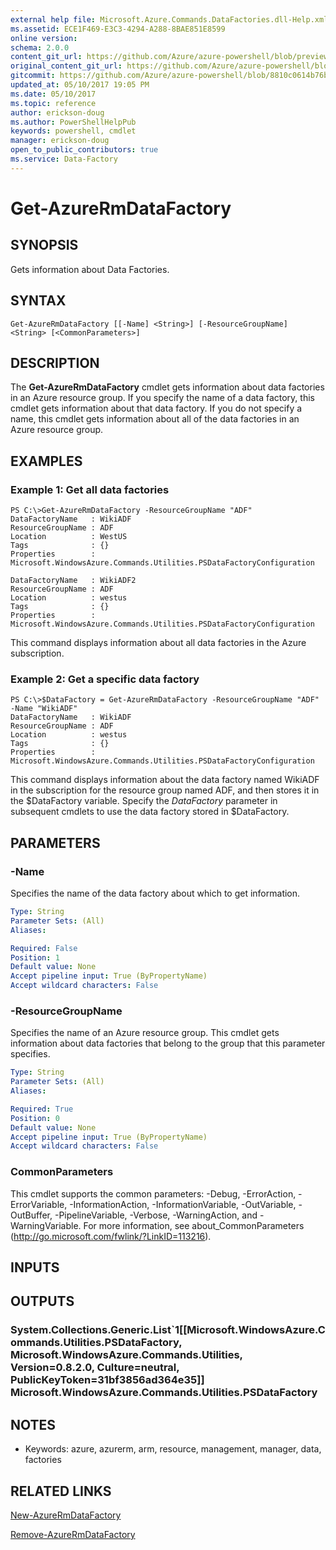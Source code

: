 ```yaml
---
external help file: Microsoft.Azure.Commands.DataFactories.dll-Help.xml
ms.assetid: ECE1F469-E3C3-4294-A288-8BAE851E8599
online version:
schema: 2.0.0
content_git_url: https://github.com/Azure/azure-powershell/blob/preview/src/ResourceManager/DataFactories/Commands.DataFactories/help/Get-AzureRmDataFactory.md
original_content_git_url: https://github.com/Azure/azure-powershell/blob/preview/src/ResourceManager/DataFactories/Commands.DataFactories/help/Get-AzureRmDataFactory.md
gitcommit: https://github.com/Azure/azure-powershell/blob/8810c0614b76be8d014616888a4ae7733a452af9
updated_at: 05/10/2017 19:05 PM
ms.date: 05/10/2017
ms.topic: reference
author: erickson-doug
ms.author: PowerShellHelpPub
keywords: powershell, cmdlet
manager: erickson-doug
open_to_public_contributors: true
ms.service: Data-Factory
---
```


# Get-AzureRmDataFactory

## SYNOPSIS
Gets information about Data Factories.

## SYNTAX

```
Get-AzureRmDataFactory [[-Name] <String>] [-ResourceGroupName] <String> [<CommonParameters>]
```

## DESCRIPTION
The **Get-AzureRmDataFactory** cmdlet gets information about data factories in an Azure resource group.
If you specify the name of a data factory, this cmdlet gets information about that data factory.
If you do not specify a name, this cmdlet gets information about all of the data factories in an Azure resource group.

## EXAMPLES

### Example 1: Get all data factories
```
PS C:\>Get-AzureRmDataFactory -ResourceGroupName "ADF"
DataFactoryName   : WikiADF
ResourceGroupName : ADF
Location          : WestUS
Tags              : {}
Properties        : Microsoft.WindowsAzure.Commands.Utilities.PSDataFactoryConfiguration

DataFactoryName   : WikiADF2
ResourceGroupName : ADF
Location          : westus
Tags              : {}
Properties        : Microsoft.WindowsAzure.Commands.Utilities.PSDataFactoryConfiguration
```

This command displays information about all data factories in the Azure subscription.

### Example 2: Get a specific data factory
```
PS C:\>$DataFactory = Get-AzureRmDataFactory -ResourceGroupName "ADF" -Name "WikiADF"
DataFactoryName   : WikiADF
ResourceGroupName : ADF
Location          : westus
Tags              : {}
Properties        : Microsoft.WindowsAzure.Commands.Utilities.PSDataFactoryConfiguration
```

This command displays information about the data factory named WikiADF in the subscription for the resource group named ADF, and then stores it in the $DataFactory variable.
Specify the *DataFactory* parameter in subsequent cmdlets to use the data factory stored in $DataFactory.

## PARAMETERS

### -Name
Specifies the name of the data factory about which to get information.

```yaml
Type: String
Parameter Sets: (All)
Aliases: 

Required: False
Position: 1
Default value: None
Accept pipeline input: True (ByPropertyName)
Accept wildcard characters: False
```

### -ResourceGroupName
Specifies the name of an Azure resource group.
This cmdlet gets information about data factories that belong to the group that this parameter specifies.

```yaml
Type: String
Parameter Sets: (All)
Aliases: 

Required: True
Position: 0
Default value: None
Accept pipeline input: True (ByPropertyName)
Accept wildcard characters: False
```

### CommonParameters
This cmdlet supports the common parameters: -Debug, -ErrorAction, -ErrorVariable, -InformationAction, -InformationVariable, -OutVariable, -OutBuffer, -PipelineVariable, -Verbose, -WarningAction, and -WarningVariable. For more information, see about_CommonParameters (http://go.microsoft.com/fwlink/?LinkID=113216).

## INPUTS

## OUTPUTS

### System.Collections.Generic.List`1[[Microsoft.WindowsAzure.Commands.Utilities.PSDataFactory, Microsoft.WindowsAzure.Commands.Utilities, Version=0.8.2.0, Culture=neutral, PublicKeyToken=31bf3856ad364e35]] Microsoft.WindowsAzure.Commands.Utilities.PSDataFactory

## NOTES
* Keywords: azure, azurerm, arm, resource, management, manager, data, factories

## RELATED LINKS

[New-AzureRmDataFactory](./New-AzureRmDataFactory.md)

[Remove-AzureRmDataFactory](./Remove-AzureRmDataFactory.md)


